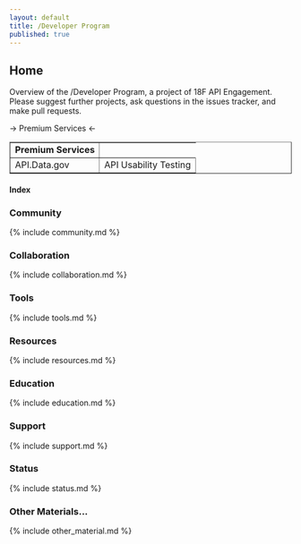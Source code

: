 ```yaml
---
layout: default
title: /Developer Program
published: true
---
```


## Home

Overview of the /Developer Program, a project of 18F API Engagement. Please suggest further projects, ask questions in the issues tracker, and make pull requests.

-> Premium Services <-

<table style="width: 100%;" border="1" cellpadding="2"
cellspacing="2">
    <tr>
        <td style="text-align: center"><strong>Premium Services</strong></td>
    </tr>
    <tr>
        <td>API.Data.gov</td>
        <td>API Usability Testing</td>
    </tr>
</table>


#### Index

### Community 

{% include community.md %}

### Collaboration

{% include collaboration.md %}

### Tools 

{% include tools.md %}

### Resources 

{% include resources.md %}

### Education 

{% include education.md %}

### Support

{% include support.md %}

### Status  

{% include status.md %}

### Other Materials...

{% include other_material.md %}
